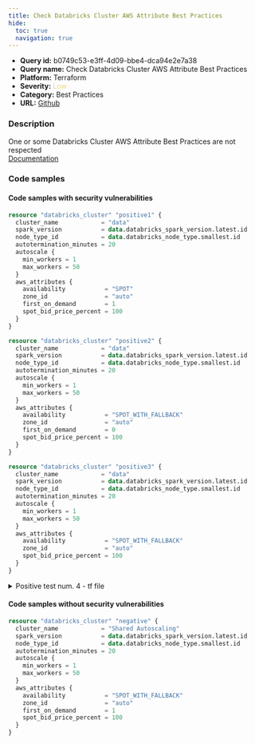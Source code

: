 ```yaml
---
title: Check Databricks Cluster AWS Attribute Best Practices
hide:
  toc: true
  navigation: true
---
```


<style>
  .highlight .hll {
    background-color: #ff171742;
  }
  .md-content {
    max-width: 1100px;
    margin: 0 auto;
  }
</style>

-   **Query id:** b0749c53-e3ff-4d09-bbe4-dca94e2e7a38
-   **Query name:** Check Databricks Cluster AWS Attribute Best Practices
-   **Platform:** Terraform
-   **Severity:** <span style="color:#edd57e">Low</span>
-   **Category:** Best Practices
-   **URL:** [Github](https://github.com/Checkmarx/kics/tree/master/assets/queries/terraform/databricks/cluster_aws_attributes)

### Description
One or some Databricks Cluster AWS Attribute Best Practices are not respected<br>
[Documentation](https://docs.databricks.com/clusters/cluster-config-best-practices.html)

### Code samples
#### Code samples with security vulnerabilities
```tf title="Positive test num. 1 - tf file" hl_lines="11"
resource "databricks_cluster" "positive1" {
  cluster_name            = "data"
  spark_version           = data.databricks_spark_version.latest.id
  node_type_id            = data.databricks_node_type.smallest.id
  autotermination_minutes = 20
  autoscale {
    min_workers = 1
    max_workers = 50
  }
  aws_attributes {
    availability           = "SPOT"
    zone_id                = "auto"
    first_on_demand        = 1
    spot_bid_price_percent = 100
  }
}

```
```tf title="Positive test num. 2 - tf file" hl_lines="13"
resource "databricks_cluster" "positive2" {
  cluster_name            = "data"
  spark_version           = data.databricks_spark_version.latest.id
  node_type_id            = data.databricks_node_type.smallest.id
  autotermination_minutes = 20
  autoscale {
    min_workers = 1
    max_workers = 50
  }
  aws_attributes {
    availability           = "SPOT_WITH_FALLBACK"
    zone_id                = "auto"
    first_on_demand        = 0
    spot_bid_price_percent = 100
  }
}

```
```tf title="Positive test num. 3 - tf file" hl_lines="10"
resource "databricks_cluster" "positive3" {
  cluster_name            = "data"
  spark_version           = data.databricks_spark_version.latest.id
  node_type_id            = data.databricks_node_type.smallest.id
  autotermination_minutes = 20
  autoscale {
    min_workers = 1
    max_workers = 50
  }
  aws_attributes {
    availability           = "SPOT_WITH_FALLBACK"
    zone_id                = "auto"
    spot_bid_price_percent = 100
  }
}

```
<details><summary>Positive test num. 4 - tf file</summary>

```tf hl_lines="12"
resource "databricks_cluster" "positive4" {
  cluster_name            = "data"
  spark_version           = data.databricks_spark_version.latest.id
  node_type_id            = data.databricks_node_type.smallest.id
  autotermination_minutes = 20
  autoscale {
    min_workers = 1
    max_workers = 50
  }
  aws_attributes {
    availability           = "SPOT_WITH_FALLBACK"
    zone_id                = "us-west-2a"
    first_on_demand        = 1
    spot_bid_price_percent = 100
  }
}

```
</details>


#### Code samples without security vulnerabilities
```tf title="Negative test num. 1 - tf file"
resource "databricks_cluster" "negative" {
  cluster_name            = "Shared Autoscaling"
  spark_version           = data.databricks_spark_version.latest.id
  node_type_id            = data.databricks_node_type.smallest.id
  autotermination_minutes = 20
  autoscale {
    min_workers = 1
    max_workers = 50
  }
  aws_attributes {
    availability           = "SPOT_WITH_FALLBACK"
    zone_id                = "auto"
    first_on_demand        = 1
    spot_bid_price_percent = 100
  }
}

```
